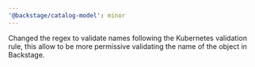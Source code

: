 ```yaml
---
'@backstage/catalog-model': minor
---
```


Changed the regex to validate names following the Kubernetes validation rule, this allow to be more permissive validating the name of the object in Backstage.
